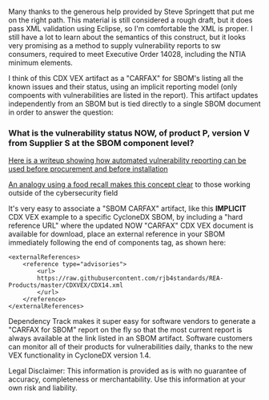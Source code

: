 Many thanks to the generous help provided by Steve Springett that put me on the right path. This material is still considered a rough draft, but it does pass XML validation using Eclipse, so I'm comfortable the XML is proper. I still have a lot to learn about the semantics of this construct, but it looks very promising as a method to supply vulnerability reports to sw consumers, required to meet Executive Order 14028, including the NTIA minimum elements.

I think of this CDX VEX artifact as a "CARFAX" for SBOM's listing all the known issues and their status, using an implicit reporting model (only compoents with vulnerabilities are listed in the report). This artifact updates independently from an SBOM but is tied directly to a single SBOM document in order to answer the question:

<h3>What is the vulnerability status NOW, of product P, version V from Supplier S at the SBOM component level?</h3>
<a href="https://www.einpresswire.com/article/565091476/automated-software-product-vulnerability-reporting-in-sag-pm">Here is a writeup showing how automated vulnerability reporting can be used before procurement and before installation </a>

<a href="https://energycentral.com/c/um/bod-and-c-level-series-software-vulnerability-reporting-and-risk-management">An analogy using a food recall makes this concept clear</a> to those working outside of the cybersecurity field

It's very easy to associate a "SBOM CARFAX" artifact, like this <b>IMPLICIT</b> CDX VEX example to a specific CycloneDX SBOM, by including a "hard reference URL" where the updated NOW "CARFAX" CDX VEX document is available for download, place an external reference in your SBOM immediately following the end of components tag, as shown here:

	<externalReferences>
		<reference type="advisories">
			<url>
			https://raw.githubusercontent.com/rjb4standards/REA-Products/master/CDXVEX/CDX14.xml
			</url>
		</reference>
	</externalReferences>

</bom>

Dependency Track makes it super easy for software vendors to generate a "CARFAX for SBOM" report on the fly so that the most current report is always available at the link listed in an SBOM artifact. Software customers can monitor all of their products for vulnerabilities daily, thanks to the new VEX functionality in CycloneDX version 1.4. 


Legal Disclaimer: 
This information is provided as is with no guarantee of accuracy, completeness or merchantability. Use this information at your own risk and liability.  
